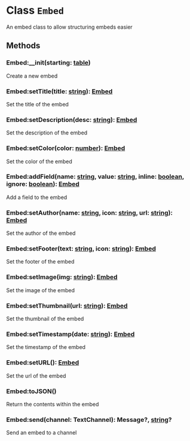 
# Class `Embed`

An embed class to allow structuring embeds easier





## Methods


### Embed:__init(starting: [table](https://www.lua.org/pil/2.5.html))

Create a new embed


### Embed:setTitle(title: [string](https://www.lua.org/pil/2.4.html)): [Embed](../classes/Embed.md)

Set the title of the embed


### Embed:setDescription(desc: [string](https://www.lua.org/pil/2.4.html)): [Embed](../classes/Embed.md)

Set the description of the embed


### Embed:setColor(color: [number](https://www.lua.org/pil/2.3.html)): [Embed](../classes/Embed.md)

Set the color of the embed


### Embed:addField(name: [string](https://www.lua.org/pil/2.4.html), value: [string](https://www.lua.org/pil/2.4.html), inline: [boolean](https://www.lua.org/pil/2.2.html), ignore: [boolean](https://www.lua.org/pil/2.2.html)): [Embed](../classes/Embed.md)

Add a field to the embed


### Embed:setAuthor(name: [string](https://www.lua.org/pil/2.4.html), icon: [string](https://www.lua.org/pil/2.4.html), url: [string](https://www.lua.org/pil/2.4.html)): [Embed](../classes/Embed.md)

Set the author of the embed


### Embed:setFooter(text: [string](https://www.lua.org/pil/2.4.html), icon: [string](https://www.lua.org/pil/2.4.html)): [Embed](../classes/Embed.md)

Set the footer of the embed


### Embed:setImage(img: [string](https://www.lua.org/pil/2.4.html)): [Embed](../classes/Embed.md)

Set the image of the embed


### Embed:setThumbnail(url: [string](https://www.lua.org/pil/2.4.html)): [Embed](../classes/Embed.md)

Set the thumbnail of the embed


### Embed:setTimestamp(date: [string](https://www.lua.org/pil/2.4.html)): [Embed](../classes/Embed.md)

Set the timestamp of the embed


### Embed:setURL(): [Embed](../classes/Embed.md)

Set the url of the embed


### Embed:toJSON()

Return the contents within the embed


### Embed:send(channel: TextChannel): Message?, [string](https://www.lua.org/pil/2.4.html)?

Send an embed to a channel

